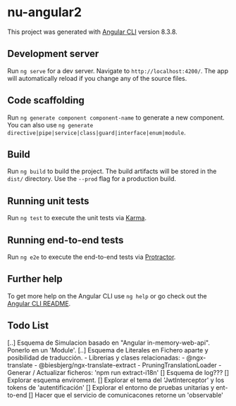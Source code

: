 # nu-angular2
This project was generated with [Angular CLI](https://github.com/angular/angular-cli) version 8.3.8.

## Development server
Run `ng serve` for a dev server. Navigate to `http://localhost:4200/`. The app will automatically reload if you change any of the source files.

## Code scaffolding
Run `ng generate component component-name` to generate a new component. You can also use `ng generate directive|pipe|service|class|guard|interface|enum|module`.

## Build
Run `ng build` to build the project. The build artifacts will be stored in the `dist/` directory. Use the `--prod` flag for a production build.

## Running unit tests
Run `ng test` to execute the unit tests via [Karma](https://karma-runner.github.io).

## Running end-to-end tests
Run `ng e2e` to execute the end-to-end tests via [Protractor](http://www.protractortest.org/).

## Further help
To get more help on the Angular CLI use `ng help` or go check out the [Angular CLI README](https://github.com/angular/angular-cli/blob/master/README.md).

## Todo List
[..] Esquema de Simulacion basado en "Angular in-memory-web-api". Ponerlo en un 'Module'.
[..] Esquema de Literales en Fichero aparte y posibilidad de traducción.
	- Librerias y clases relacionadas: 
		- @ngx-translate
		- @biesbjerg/ngx-translate-extract
		- PruningTranslationLoader
	- Generar / Actualizar ficheros: 'npm run extract-i18n'
[] Esquema de log???
[] Explorar esquema enviroment.
[] Explorar el tema del 'JwtInterceptor' y los tokens de 'autentificación'
[] Explorar el entorno de pruebas unitarias y ent-to-end
[] Hacer que el servicio de comunicacones retorne un 'observable'


